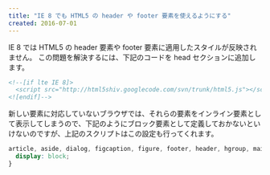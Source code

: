 ```yaml
---
title: "IE 8 でも HTML5 の header や footer 要素を使えるようにする"
created: 2016-07-01
---
```


IE 8 では HTML5 の header 要素や footer 要素に適用したスタイルが反映されません。
この問題を解決するには、下記のコードを head セクションに追加します。

```html
<!--[if lte IE 8]>
  <script src="http://html5shiv.googlecode.com/svn/trunk/html5.js"></script>
<![endif]-->
```

新しい要素に対応していないブラウザでは、それらの要素をインライン要素として表示してしまうので、下記のようにブロック要素として定義しておかないといけないのですが、上記のスクリプトはこの設定も行ってくれます。

```css
article, aside, dialog, figcaption, figure, footer, header, hgroup, main, nav, section {
  display: block;
}
```

